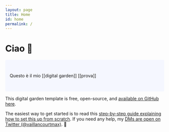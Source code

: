 ```yaml
---
layout: page
title: Home
id: home
permalink: /
---
```

# Ciao 👋

<p style="padding: 3em 1em; background: #f5f7ff; border-radius: 4px;">
Questo è il mio [[digital garden]]
[[prova]]
</p>

This digital garden template is free, open-source, and [available on GitHub here](https://github.com/maximevaillancourt/digital-garden-jekyll-template).

The easiest way to get started is to read this [step-by-step guide explaining how to set this up from scratch](https://maximevaillancourt.com/blog/setting-up-your-own-digital-garden-with-jekyll). If you need any help, my [DMs are open on Twitter (@vaillancourtmax)](https://twitter.com/vaillancourtmax). 👋

<style>
  .wrapper {
    max-width: 46em;
  }
</style>

